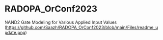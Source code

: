# RADOPA_OrConf2023
NAND2 Gate Modeling for Various Applied Input Values
(https://github.com/Saazh/RADOPA_OrConf2023/blob/main/Files/readme_update.png)
